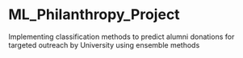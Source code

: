 # ML_Philanthropy_Project
Implementing classification methods to predict alumni donations for targeted outreach by University using ensemble methods
